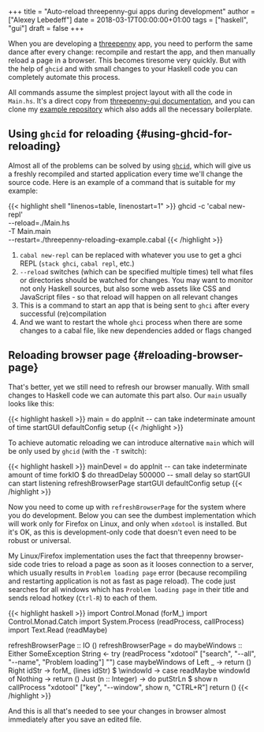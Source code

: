 +++
title = "Auto-reload threepenny-gui apps during development"
author = ["Alexey Lebedeff"]
date = 2018-03-17T00:00:00+01:00
tags = ["haskell", "gui"]
draft = false
+++

When you are developing a [threepenny](https://hackage.haskell.org/package/threepenny-gui-0.8.0.0) app, you need to perform the
same dance after every change: recompile and restart the app, and
then manually reload a page in a browser. This becomes tiresome
very quickly. But with the help of `ghcid` and with small changes
to your Haskell code you can completely automate this process.

<!--more-->

All commands assume the simplest project layout with all the code
in `Main.hs`. It's a direct copy from [threepenny-gui documentation](https://hackage.haskell.org/package/threepenny-gui-0.8.2.2/docs/Graphics-UI-Threepenny.html),
and you can clone my [example repository](https://github.com/binarin/threepenny-reloading-example) which also adds all the
necessary boilerplate.


## Using `ghcid` for reloading {#using-ghcid-for-reloading}

Almost all of the problems can be solved by using [`ghcid`](https://github.com/ndmitchell/ghcid), which
will give us a freshly recompiled and started application every
time we'll change the source code. Here is an example of a command
that is suitable for my example:

{{< highlight shell "linenos=table, linenostart=1" >}}
ghcid -c 'cabal new-repl' \
      --reload=./Main.hs \
      -T Main.main \
      --restart=./threepenny-reloading-example.cabal
{{< /highlight >}}

1.  `cabal new-repl` can be replaced with whatever you use to get a
    ghci REPL (`stack ghci`, `cabal repl`, etc.)
2.  `--reload` switches (which can be specified multiple times)
    tell what files or directories should be watched for
    changes. You may want to monitor not only Haskell sources, but
    also some web assets like CSS and JavaScript files - so that
    reload will happen on all relevant changes
3.  This is a command to start an app that is being sent to `ghci`
    after every successful (re)compilation
4.  And we want to restart the whole `ghci` process when there are
    some changes to a cabal file, like new dependencies added or
    flags changed


## Reloading browser page {#reloading-browser-page}

That's better, yet we still need to refresh our browser
manually. With small changes to Haskell code we can automate this
part also. Our `main` usually looks like this:

{{< highlight haskell >}}
main = do
  appInit -- can take indeterminate amount of time
  startGUI defaultConfig setup
{{< /highlight >}}

To achieve automatic reloading we can introduce alternative `main`
which will be only used by `ghcid` (with the `-T` switch):

{{< highlight haskell >}}
mainDevel = do
  appInit -- can take indeterminate amount of time
  forkIO $ do
      threadDelay 500000 -- small delay so startGUI can start listening
      refreshBrowserPage
  startGUI defaultConfig setup
{{< /highlight >}}

Now you need to come up with `refreshBrowserPage` for the system
where you do development. Below you can see the dumbest
implementation which will work only for Firefox on Linux, and only
when `xdotool` is installed. But it's OK, as this is
development-only code that doesn't even need to be robust or
universal.

My Linux/Firefox implementation uses the fact that threepenny
browser-side code tries to reload a page as soon as it looses
connection to a server, which usually results in `Problem loading
    page` error (because recompiling and restarting application is not
as fast as page reload). The code just searches for all windows
which has `Problem loading page` in their title and sends reload
hotkey (`Ctrl-R`) to each of them.

{{< highlight haskell >}}
import Control.Monad (forM_)
import Control.Monad.Catch
import System.Process (readProcess, callProcess)
import Text.Read (readMaybe)

refreshBrowserPage :: IO ()
refreshBrowserPage = do
    maybeWindows :: Either SomeException String <- try
      (readProcess "xdotool"
        ["search", "--all", "--name", "Problem loading"] "")
    case maybeWindows of
      Left _ -> return ()
      Right idStr -> forM_ (lines idStr) $ \windowId ->
        case readMaybe windowId of
          Nothing -> return ()
          Just (n :: Integer) -> do
              putStrLn $ show n
              callProcess "xdotool" ["key", "--window", show n, "CTRL+R"]
              return ()
{{< /highlight >}}

And this is all that's needed to see your changes in browser
almost immediately after you save an edited file.
